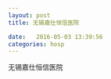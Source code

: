 ```yaml
--- 
layout: post 
title: 无锡嘉仕恒信医院

date:   2016-05-03 13:39:56 
categories: hosp 
--- 
```

   
无锡嘉仕恒信医院
